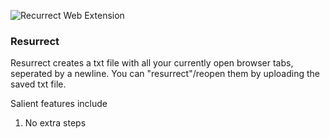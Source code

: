 ![Recurrect Web Extension](https://user-images.githubusercontent.com/51280293/193735241-e29d5c22-beae-40bb-b2c8-937fd646553a.png)

### Resurrect

Resurrect creates a txt file with all your currently open browser tabs, seperated by a newline. You can "resurrect"/reopen them by uploading the saved txt file.

Salient features include 
1. No extra steps
